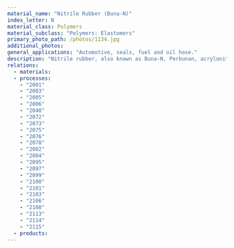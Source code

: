```yaml
---
material_name: "Nitrile Rubber (Buna-N)"
index_letter: N
material_class: Polymers
material_subclass: "Polymers: Elastomers"
primary_photo_path: /photos/1134.jpg
additional_photos:
general_applications: "Automotive, seals, fuel and oil hose."
description: "Nitrile rubber, also known as Buna-N, Perbunan, acrylonitrile butadiene rubber, and NBR, is a synthetic rubber copolymer of acrylonitrile (ACN) and butadiene. Trade names include Nipol, Krynac and Europrene."
relations:
  - materials:
  - processes:
    - "2001"
    - "2003"
    - "2005"
    - "2006"
    - "2048"
    - "2072"
    - "2073"
    - "2075"
    - "2076"
    - "2078"
    - "2082"
    - "2084"
    - "2095"
    - "2097"
    - "2099"
    - "2100"
    - "2101"
    - "2103"
    - "2106"
    - "2108"
    - "2113"
    - "2114"
    - "2115"
  - products:
---
```

